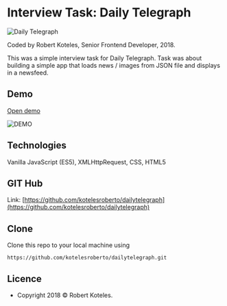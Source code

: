 # Interview Task: Daily Telegraph

![Daily Telegraph](https://www.telegraph.co.uk/content/dam/best/telegraph_OUTLINE-small.png)

Coded by Robert Koteles, Senior Frontend Developer, 2018. 

This was a simple interview task for Daily Telegraph. Task was about building a simple app that loads news / images from JSON file and displays in a newsfeed.

## Demo

[Open demo](http://domainforssl.hu/portfolio/robertkoteles/solutions/dailytelegraph/)

![DEMO](http://domainforssl.hu/portfolio/robertkoteles/solutions/dailytelegraph/example.png)

## Technologies
Vanilla JavaScript (ES5), XMLHttpRequest, CSS, HTML5 

## GIT Hub

Link:
[https://github.com/kotelesroberto/dailytelegraph](https://github.com/kotelesroberto/dailytelegraph)

## Clone

Clone this repo to your local machine using 
```
https://github.com/kotelesroberto/dailytelegraph.git
```


## Licence
*   Copyright 2018 ©  Robert Koteles.